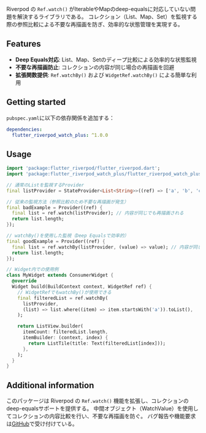 Riverpod の `Ref.watch()` がIterableやMapのdeep-equalsに対応していない問題を解決するライブラリである。
コレクション（List、Map、Set）を監視する際の参照比較による不要な再描画を防ぎ、効率的な状態管理を実現する。

## Features

- **Deep Equals対応**: List、Map、Setのディープ比較による効率的な状態監視
- **不要な再描画防止**: コレクションの内容が同じ場合の再描画を回避
- **拡張関数提供**: `Ref.watchBy()` および `WidgetRef.watchBy()` による簡単な利用

## Getting started

`pubspec.yaml`に以下の依存関係を追加する：

```yaml
dependencies:
  flutter_riverpod_watch_plus: ^1.0.0
```

## Usage

```dart
import 'package:flutter_riverpod/flutter_riverpod.dart';
import 'package:flutter_riverpod_watch_plus/flutter_riverpod_watch_plus.dart';

// 通常のListを監視するProvider
final listProvider = StateProvider<List<String>>((ref) => ['a', 'b', 'c']);

// 従来の監視方法（参照比較のため不要な再描画が発生）
final badExample = Provider((ref) {
  final list = ref.watch(listProvider); // 内容が同じでも再描画される
  return list.length;
});

// watchBy()を使用した監視（Deep Equalsで効率的）
final goodExample = Provider((ref) {
  final list = ref.watchBy(listProvider, (value) => value); // 内容が同じなら再描画されない
  return list.length;
});

// Widget内での使用例
class MyWidget extends ConsumerWidget {
  @override
  Widget build(BuildContext context, WidgetRef ref) {
    // WidgetRefでもwatchBy()が使用できる
    final filteredList = ref.watchBy(
      listProvider,
      (list) => list.where((item) => item.startsWith('a')).toList(),
    );

    return ListView.builder(
      itemCount: filteredList.length,
      itemBuilder: (context, index) {
        return ListTile(title: Text(filteredList[index]));
      },
    );
  }
}
```

## Additional information

このパッケージは Riverpod の `Ref.watch()` 機能を拡張し、コレクションのdeep-equalsサポートを提供する。
中間オブジェクト（WatchValue）を使用してコレクションの内容比較を行い、不要な再描画を防ぐ。
バグ報告や機能要求は[GitHub](https://github.com/eaglesakura/flutter_armyknife)で受け付けている。
